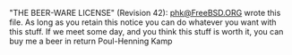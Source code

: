  "THE BEER-WARE LICENSE" (Revision 42):
 <phk@FreeBSD.ORG> wrote this file. As long as you retain this notice you
 can do whatever you want with this stuff. If we meet some day, and you think
 this stuff is worth it, you can buy me a beer in return Poul-Henning Kamp

 
